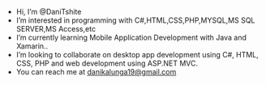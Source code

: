 - Hi, I’m @DaniTshite
- I’m interested in programming with C#,HTML,CSS,PHP,MYSQL,MS SQL SERVER,MS Access,etc
- I’m currently learning Mobile Application Development with Java and Xamarin..
- I’m looking to collaborate on desktop app development using C#, HTML, CSS, PHP and web development using ASP.NET MVC.
- You can reach me at danikalunga19@gmail.com

<!---
DaniTshite/DaniTshite is a ✨ special ✨ repository because its `README.md` (this file) appears on your GitHub profile.
You can click the Preview link to take a look at your changes.
--->
